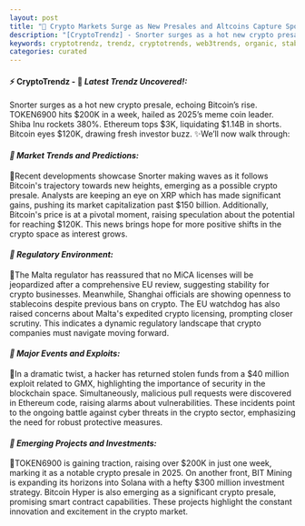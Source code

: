 ```yaml
---
layout: post
title: "🌇 Crypto Markets Surge as New Presales and Altcoins Capture Spotlight"
description: "[CryptoTrendz] - Snorter surges as a hot new crypto presale, echoing Bitcoin’s rise. TOKEN6900 hits $200K in a week, hailed as 2025’s meme coin leader. Shiba Inu rockets 380%. Ethereum tops $3K, liquidating $1.14B in shorts. Bitcoin eyes $120K, drawing fresh investor buzz."
keywords: cryptotrendz, trendz, cryptotrends, web3trends, organic, stablecoins, XRP, Mining, Crypto, Listing, Bitcoin, Analyst, China, Bybit, Ethereum
categories: curated
---
```


#### ⚡ CryptoTrendz - 📌 *Latest Trendz Uncovered!:*

Snorter surges as a hot new crypto presale, echoing Bitcoin’s rise. TOKEN6900 hits $200K in a week, hailed as 2025’s meme coin leader. Shiba Inu rockets 380%. Ethereum tops $3K, liquidating $1.14B in shorts. Bitcoin eyes $120K, drawing fresh investor buzz. ✨We’ll now walk through:


#### *🔖  Market Trends and Predictions:*  

🔹Recent developments showcase Snorter making waves as it follows Bitcoin's trajectory towards new heights, emerging as a possible crypto presale. Analysts are keeping an eye on XRP which has made significant gains, pushing its market capitalization past $150 billion. Additionally, Bitcoin's price is at a pivotal moment, raising speculation about the potential for reaching $120K. This news brings hope for more positive shifts in the crypto space as interest grows.

#### *🔖  Regulatory Environment:*  

🔹The Malta regulator has reassured that no MiCA licenses will be jeopardized after a comprehensive EU review, suggesting stability for crypto businesses. Meanwhile, Shanghai officials are showing openness to stablecoins despite previous bans on crypto. The EU watchdog has also raised concerns about Malta's expedited crypto licensing, prompting closer scrutiny. This indicates a dynamic regulatory landscape that crypto companies must navigate moving forward.

#### *🔖  Major Events and Exploits:*  

🔹In a dramatic twist, a hacker has returned stolen funds from a $40 million exploit related to GMX, highlighting the importance of security in the blockchain space. Simultaneously, malicious pull requests were discovered in Ethereum code, raising alarms about vulnerabilities. These incidents point to the ongoing battle against cyber threats in the crypto sector, emphasizing the need for robust protective measures.

#### *🔖  Emerging Projects and Investments:*  

🔹TOKEN6900 is gaining traction, raising over $200K in just one week, marking it as a notable crypto presale in 2025. On another front, BIT Mining is expanding its horizons into Solana with a hefty $300 million investment strategy. Bitcoin Hyper is also emerging as a significant crypto presale, promising smart contract capabilities. These projects highlight the constant innovation and excitement in the crypto market.